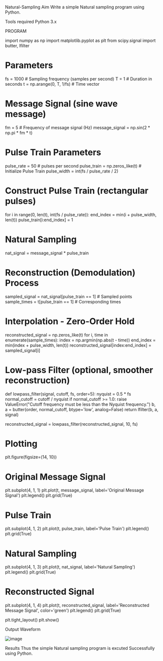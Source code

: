 Natural-Sampling
 Aim
 Write a simple Natural sampling program using Python.
 
 Tools required
 Python 3.x
 
 PROGRAM
 
 import numpy as np
 import matplotlib.pyplot as plt
 from scipy.signal import butter, lfilter
 
 # Parameters
 fs = 1000  # Sampling frequency (samples per second)
 T = 1      # Duration in seconds
 t = np.arange(0, T, 1/fs)  # Time vector
 
 # Message Signal (sine wave message)
 fm = 5  # Frequency of message signal (Hz)
 message_signal = np.sin(2 * np.pi * fm * t)
 
 # Pulse Train Parameters
 pulse_rate = 50  # pulses per second
 pulse_train = np.zeros_like(t)  # Initialize Pulse Train
 pulse_width = int(fs / pulse_rate / 2)
 
 # Construct Pulse Train (rectangular pulses)
 for i in range(0, len(t), int(fs / pulse_rate)):
     end_index = min(i + pulse_width, len(t))
     pulse_train[i:end_index] = 1
 
 # Natural Sampling
 nat_signal = message_signal * pulse_train
 
 # Reconstruction (Demodulation) Process
 sampled_signal = nat_signal[pulse_train == 1]  # Sampled points
 sample_times = t[pulse_train == 1]  # Corresponding times
 
 # Interpolation - Zero-Order Hold
 reconstructed_signal = np.zeros_like(t)
 for i, time in enumerate(sample_times):
     index = np.argmin(np.abs(t - time))
     end_index = min(index + pulse_width, len(t))
     reconstructed_signal[index:end_index] = sampled_signal[i]
 
 # Low-pass Filter (optional, smoother reconstruction)
 def lowpass_filter(signal, cutoff, fs, order=5):
     nyquist = 0.5 * fs
     normal_cutoff = cutoff / nyquist
     if normal_cutoff >= 1.0:
         raise ValueError("Cutoff frequency must be less than the Nyquist frequency.")
     b, a = butter(order, normal_cutoff, btype='low', analog=False)
     return lfilter(b, a, signal)
 
 reconstructed_signal = lowpass_filter(reconstructed_signal, 10, fs)
 
 # Plotting
 plt.figure(figsize=(14, 10))
 
 # Original Message Signal
 plt.subplot(4, 1, 1)
 plt.plot(t, message_signal, label='Original Message Signal')
 plt.legend()
 plt.grid(True)
 
 # Pulse Train
 plt.subplot(4, 1, 2)
 plt.plot(t, pulse_train, label='Pulse Train')
 plt.legend()
 plt.grid(True)
 
 # Natural Sampling
 plt.subplot(4, 1, 3)
 plt.plot(t, nat_signal, label='Natural Sampling')
 plt.legend()
 plt.grid(True)
 
 # Reconstructed Signal
 plt.subplot(4, 1, 4)
 plt.plot(t, reconstructed_signal, label='Reconstructed Message Signal', color='green')
 plt.legend()
 plt.grid(True)
 
 plt.tight_layout()
 plt.show()
 
 Output Waveform
 
 ![image](https://github.com/user-attachments/assets/78df7615-f316-4e48-b8fd-456f39465827)
 
 Results
 Thus the simple Natural sampling program is excuted Successfully using Python.
